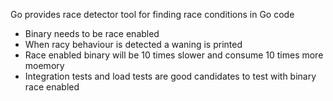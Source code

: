 Go provides race detector tool for finding race conditions in Go code

- Binary needs to be race enabled
- When racy behaviour is detected a waning is printed
- Race enabled binary will be 10 times slower and consume 10 times more moemory 
- Integration tests and load tests are good candidates to test with binary race enabled